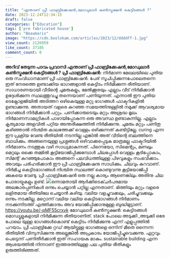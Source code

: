 ```yaml
---
title: "എന്താണ് പ്രീ ഫാബ്രിക്കേഷൻ,മോഡുലാർ കൺസ്ട്രക്ഷൻ കെട്ടിടങ്ങൾ ?"
date: 2023-12-24T12:34:15
draft: false
categories: ["Education"]
tags: ['pre fabricated house']
author: "Beaumaris"
image: "https://cdn.boolokam.com/articles/2023/12/ddddff-1.jpg"
view_count: 2126959
like_count: 37105
comment_count: 0
---
```


**അറിവ് തേടുന്ന പാവം പ്രവാസി** **എന്താണ് പ്രീ ഫാബ്രിക്കേഷൻ,മോഡുലാർ കൺസ്ട്രക്ഷൻ കെട്ടിടങ്ങൾ ?** **പ്രീ ഫാബ്രിക്കേഷൻ:** നിർമാണ മേഖലയിലെ പുതിയ ഒരു സംവിധാനമാണ് പ്രീ ഫാബ്രിക്കേഷൻ. പേര് സൂചിപ്പിക്കുന്നപോലെതന്നെ ഇത് നേരത്തെ ഉണ്ടാക്കിയ ഭാഗങ്ങളാൽ കെട്ടിടം നിർമിക്കുന്ന രീതിയാണ്. സാധാരണയായി വീടിന്റെ ചുമരുകളും, മേൽക്കൂരയും എല്ലാം വീട് നിർമിക്കാൻ ഉദ്ദേശിക്കുന്ന സ്ഥലത്തുവച്ചു തന്നെയാണ് പണിയുന്നത്. എന്നാൽ ഈ പുതിയ ടെക്നോളജിയിൽ അടിത്തറ ഒഴികെയുള്ള മറ്റു ഭാഗങ്ങൾ ഫാക്ടറികളിൽ ഉണ്ടാക്കുന്നു. അതായത് വളരെ കുറഞ്ഞ സമയത്തിനുള്ളിൽ നമുക്ക് ആവശ്യമായ ഭാഗങ്ങൾ നിർമിക്കാൻ പറ്റും. പണിക്കാരുടെയും മറ്റും അശ്രദ്ധ മൂലം നിർമാണസാമഗ്രികൾ പാഴായിപ്പോകുന്ന ഒരു അവസ്ഥ ഉണ്ടാകുന്നില്ല. എല്ലാം കൃത്യമായ അളവിൽ പറ്റിയ അന്തരീക്ഷത്തിൽ നിർമിക്കുന്നു. ചുമരും മറ്റും പണിതു കഴിഞ്ഞാൽ നിശ്ചിത കാലത്തേക്ക് വെള്ളം ഒഴിക്കുന്നത് കണ്ടിട്ടില്ലേ. curing എന്ന ഈ പ്രക്രിയ വേണ്ട രീതിയിൽ നടന്നില്ല എങ്കിൽ അത് വീടിന്റെ ബലത്തിനെ ബാധിക്കും. അങ്ങനെയുള്ള പ്രശ്നങ്ങൾ ഒഴിവാക്കപ്പെടുക മാത്രമല്ല ഫാക്ടറിയിൽ നിർമാണം നടത്തുക വഴി സാധ്യമാകുന്നത്. പിന്നെയോ, സിമെന്റും, മണലും മെറ്റലും ഒക്കെ തമ്മിൽ കൂട്ടിയോജിപ്പിക്കുമ്പോൾ ചിലപ്പോൾ വെള്ളം കൂടിപ്പോകാം, സിമന്റ്‌ കുറഞ്ഞുപോകാം അങ്ങനെ പലവിധത്തിലുള്ള പിഴവുകളും സംഭവിക്കാം. അവയും പരിഹരിക്കാൻ ഈ പ്രീ ഫാബ്രിക്കേഷനു സാധിക്കും. ചിലവും കുറവാണ്. നിർമിച്ച കെട്ടിടഭാഗങ്ങൾ നിശ്ചിത സ്ഥലത്ത് കൊണ്ടുവന്നു കൂട്ടിയോജിപ്പി ക്കുകയെ വേണ്ടു. പ്രീ ഫാബ്രിക്കേഷൻ ഒരു നല്ല കാര്യം ആണെങ്കിലും അതിനു ചില പോരായ്മകളും ഉണ്ട്. ![](https://cdn.boolokam.com/articles/2023/12/ffff.webp)ഒന്നാമതായി ആർക്കിടെക്ചർപരമായ അലങ്കാരപ്പണികൾ ഒന്നും ചെയ്യാൻ പറ്റില്ല എന്നതാണ്. ഭിത്തിയും മറ്റും വളരെ ലളിതമായ രീതിയിലേ ചെയ്യാൻ കഴിയു. വലിയ വളച്ചുവക്കലും, ചരിച്ചുവക്കലും ഒന്നും നടക്കില്ല. മറ്റൊന്ന് വലിയ വലിയ കെട്ടിടഭാഗങ്ങൾ നിർമാണം നടക്കുന്നിടത്ത് എത്തിക്കാനും അവ യോജിപ്പിക്കാനുമുള്ള ബുദ്ധിമുട്ടാണ്. https://youtu.be/-pMF55crxvk മോഡുലാർ കൺസ്ട്രക്ഷൻ: കെട്ടിടങ്ങൾ മൊഡ്യൂളുകളായി നിർമിക്കുന്ന രീതിയാണിത്. stack പോലെ അടുക്കി ,അടുക്കി ഒരേ പോലെ യുള്ള ഭാഗങ്ങൾകൊണ്ട് കെട്ടിടം നിർമിക്കുന്നു എന്ന് എളുപ്പത്തിൽ പറയാം. പ്രീ ഫാബ്രിക്കേ റ്റഡ് ആയിട്ടുള്ള ഭാഗങ്ങളെ ഒന്നിന് മീതെ ഒന്നെന്ന രീതിയിൽ വിന്യസിക്കുന്നു അല്ലെങ്കിൽ അപ്രകാരം യോജിപ്പിച്ചുവെക്കുന്നു. ഏറ്റവും പെട്ടെന്ന് പണിതീർക്കാൻ ഇത് സഹായക മാകും. sustainable building എന്ന ആശയത്തിൽ നിന്നാണ് ഇത്തരത്തിലുള്ള പല പുതിയ രീതികളും ഉരുത്തിരിഞ്ഞത്.
